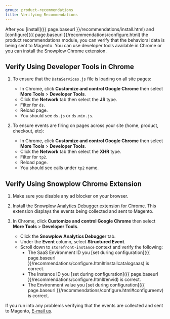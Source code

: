 ```yaml
---
group: product-recommendations
title: Verifying Recommendations
---
```


After you [install]({{ page.baseurl }}/recommendations/install.html) and [configure]({{ page.baseurl }}/recommendations/configure.html) the product recommendations module, you can verify that the behavioral data is being sent to Magento. You can use developer tools available in Chrome or you can install the Snowplow Chrome extension.

## Verify Using Developer Tools in Chrome

1. To ensure that the `DataServices.js` file is loading on all site pages:
    -  In Chrome, click **Customize and control Google Chrome** then select **More Tools** > **Developer Tools**.
    -  Click the **Network** tab then select the **JS** type.
    -  Filter for `ds.`
    -  Reload page.
    -  You should see `ds.js` or `ds.min.js`.

1. To ensure events are firing on pages across your site (home, product, checkout, etc):
    -  In Chrome, click **Customize and control Google Chrome** then select **More Tools** > **Developer Tools**.
    -  Click the **Network** tab then select the **XHR** type.
    -  Filter for `tp2`.
    -  Reload page.
    -  You should see calls under `tp2` name.

## Verify Using Snowplow Chrome Extension

1. Make sure you disable any ad blocker on your browser.

1. Install the [Snowplow Analytics Debugger extension for Chrome](https://chrome.google.com/webstore/detail/snowplow-analytics-debugg/jbnlcgeengmijcghameodeaenefieedm). This extension displays the events being collected and sent to Magento.

1. In Chrome, click **Customize and control Google Chrome** then select **More Tools** > **Developer Tools**.
    -  Click the **Snowplow Analytics Debugger** tab.
    -  Under the **Event** column, select **Structured Event**.
    -  Scroll down to `storefront-instance` context and verify the following:
        -  The SaaS Environment ID you [set during configuration]({{ page.baseurl }}/recommendations/configure.html#installcatalogsaas) is correct.
        -  The Instance ID you [set during configuration]({{ page.baseurl }}/recommendations/configure.html#envid) is correct.
        -  The Environment value you [set during configuration]({{ page.baseurl }}/recommendations/configure.html#configureenv) is correct.

If you run into any problems verifying that the events are collected and sent to Magento, <a href="mailto:magento-product-recs-feedback@adobe.com">E-mail us</a>.

